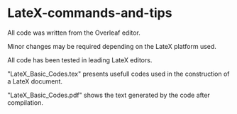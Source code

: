 # LateX-commands-and-tips
All code was written from the Overleaf editor.

Minor changes may be required depending on the LateX platform used. 

All code has been tested in leading LateX editors.

"LateX_Basic_Codes.tex" presents usefull codes used in the construction of a LateX document. 

"LateX_Basic_Codes.pdf" shows the text generated by the code after compilation.
